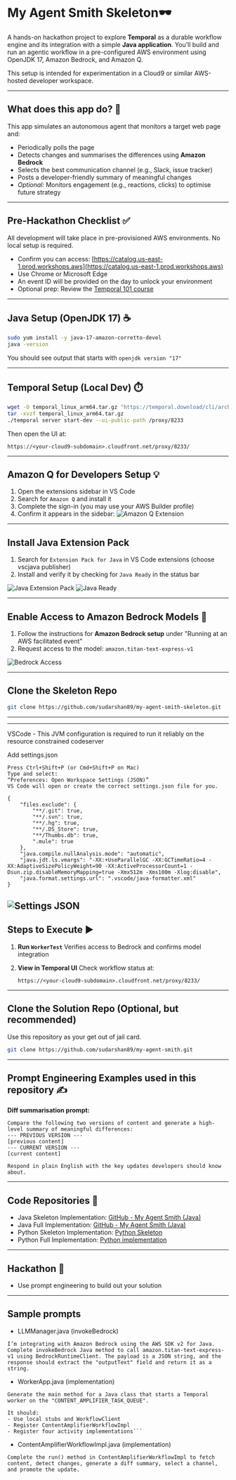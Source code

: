 # My Agent Smith Skeleton🕶️

A hands-on hackathon project to explore **Temporal** as a durable workflow engine and its integration with a simple **Java application**. You’ll build and run an agentic workflow in a pre-configured AWS environment using OpenJDK 17, Amazon Bedrock, and Amazon Q.

This setup is intended for experimentation in a Cloud9 or similar AWS-hosted developer workspace.

---

## What does this app do? 🤖

This app simulates an autonomous agent that monitors a target web page and:

* Periodically polls the page
* Detects changes and summarises the differences using **Amazon Bedrock**
* Selects the best communication channel (e.g., Slack, issue tracker)
* Posts a developer-friendly summary of meaningful changes
* *Optional:* Monitors engagement (e.g., reactions, clicks) to optimise future strategy

---

## Pre-Hackathon Checklist ✅

All development will take place in pre-provisioned AWS environments. No local setup is required.

* Confirm you can access: [https://catalog.us-east-1.prod.workshops.aws](https://catalog.us-east-1.prod.workshops.aws)
* Use Chrome or Microsoft Edge
* An event ID will be provided on the day to unlock your environment
* Optional prep: Review the [Temporal 101 course](https://learn.temporal.io/courses/temporal_101/)

---
## Java Setup (OpenJDK 17) ☕

```bash
sudo yum install -y java-17-amazon-corretto-devel
java -version
```

You should see output that starts with `openjdk version "17"`

---

## Temporal Setup (Local Dev) ⏱️

```bash
wget -O temporal_linux_arm64.tar.gz "https://temporal.download/cli/archive/latest?platform=linux&arch=arm64"
tar -xvzf temporal_linux_arm64.tar.gz
./temporal server start-dev --ui-public-path /proxy/8233
```

Then open the UI at:

```
https://<your-cloud9-subdomain>.cloudfront.net/proxy/8233/
```

---

## Amazon Q for Developers Setup 💡

1. Open the extensions sidebar in VS Code
2. Search for `Amazon Q` and install it
3. Complete the sign-in (you may use your AWS Builder profile)
4. Confirm it appears in the sidebar:
   ![Amazon Q Extension](./docs/amazon-q-for-developers.png)

---

## Install Java Extension Pack

1. Search for `Extension Pack for Java` in VS Code extensions (choose vscjava publisher)
2. Install and verify it by checking for `Java Ready` in the status bar

![Java Extension Pack](./docs/extension-pack-for-java.png)
![Java Ready](./docs/java-ready.png)

---

## Enable Access to Amazon Bedrock Models 🔐

1. Follow the instructions for **Amazon Bedrock setup** under "Running at an AWS facilitated event"
2. Request access to the model: `amazon.titan-text-express-v1`

![Bedrock Access](./docs/bedrock-access.png)

---

## Clone the Skeleton Repo

```bash
git clone https://github.com/sudarshan89/my-agent-smith-skeleton.git
```
---

---
VSCode - This JVM configuration is required to run it reliably on the resource constrained codeserver

Add settings.json

```
Press Ctrl+Shift+P (or Cmd+Shift+P on Mac)
Type and select:
“Preferences: Open Workspace Settings (JSON)”
VS Code will open or create the correct settings.json file for you.
```


```
{
    "files.exclude": {
        "**/.git": true,
        "**/.svn": true,
        "**/.hg": true,
        "**/.DS_Store": true,
        "**/Thumbs.db": true,
        ".mule": true
    },
    "java.compile.nullAnalysis.mode": "automatic",
    "java.jdt.ls.vmargs": "-XX:+UseParallelGC -XX:GCTimeRatio=4 -XX:AdaptiveSizePolicyWeight=90 -XX:ActiveProcessorCount=1 -Dsun.zip.disableMemoryMapping=true -Xmx512m -Xms100m -Xlog:disable",
    "java.format.settings.url": ".vscode/java-formatter.xml"
}

```

![Settings JSON](./docs/settings-json.png)
---
## Steps to Execute ▶️

1. **Run `WorkerTest`**
   Verifies access to Bedrock and confirms model integration

2. **View in Temporal UI**
   Check workflow status at:

   ```
   https://<your-cloud9-subdomain>.cloudfront.net/proxy/8233/
   ```

---


## Clone the Solution Repo (Optional, but recommended)

Use this repository as your get out of jail card.

```bash
git clone https://github.com/sudarshan89/my-agent-smith.git
```
---

## Prompt Engineering Examples used in this repository ✍️

**Diff summarisation prompt:**

```
Compare the following two versions of content and generate a high-level summary of meaningful differences:
--- PREVIOUS VERSION ---
[previous content]
--- CURRENT VERSION ---
[current content]

Respond in plain English with the key updates developers should know about.
```
---

## Code Repositories 📁

* Java Skeleton Implementation: [GitHub - My Agent Smith (Java)](https://github.com/sudarshan89/my-agent-smith-skeleton)
* Java Full Implementation: [GitHub - My Agent Smith (Java)](https://github.com/sudarshan89/my-agent-smith)
* Python Skeleton Implementation:
[Python Skeleton](https://github.com/taonic/my-agent-smith-python-skeleton)
* Python Full Implementation: [Python implementation](https://github.com/taonic/my-agent-smith-python)

---

## Hackathon 📌
* Use prompt engineering to build out your solution


---

## Sample prompts
* LLMManager.java (invokeBedrock)

```
I’m integrating with Amazon Bedrock using the AWS SDK v2 for Java. Complete invokeBedrock Java method to call amazon.titan-text-express-v1 using BedrockRuntimeClient. The payload is a JSON string, and the response should extract the "outputText" field and return it as a string.
```

* WorkerApp.java (implementation)
```
Generate the main method for a Java class that starts a Temporal worker on the "CONTENT_AMPLIFIER_TASK_QUEUE".

It should:
- Use local stubs and WorkflowClient
- Register ContentAmplifierWorkflowImpl
- Register four activity implementations```
```

* ContentAmplifierWorkflowImpl.java (implementation)

```
Complete the run() method in ContentAmplifierWorkflowImpl to fetch content, detect changes, generate a diff summary, select a channel, and promote the update.
```